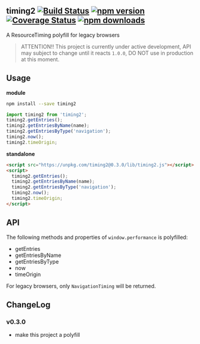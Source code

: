 timing2 [![Build Status](https://travis-ci.com/debug-tips/timing2.svg)](https://travis-ci.com/debug-tips/timing2) [![npm version](https://badge.fury.io/js/timing2.svg)](http://badge.fury.io/js/timing2) [![Coverage Status](https://coveralls.io/repos/github/debug-tips/timing2/badge.svg?branch=master)](https://coveralls.io/github/debug-tips/timing2?branch=master) [![npm downloads](https://img.shields.io/npm/dm/timing2.svg)](https://www.npmjs.com/package/timing2)
------------
A ResourceTiming polyfill for legacy browsers

> ATTENTION!! This project is currently under active development, API may subject to change until it reacts `1.0.0`, DO NOT use in production at this moment.

## Usage

**module**

```bash
npm install --save timing2
```

```js
import timing2 from 'timing2';
timing2.getEntries();
timing2.getEntriesByName(name);
timing2.getEntriesByType('navigation');
timing2.now();
timing2.timeOrigin;
```

**standalone**

```html
<script src="https://unpkg.com/timing2@0.3.0/lib/timing2.js"></script>
<script>
  timing2.getEntries();
  timing2.getEntriesByName(name);
  timing2.getEntriesByType('navigation');
  timing2.now();
  timing2.timeOrigin;
</script>
```

## API

The following methods and properties of `window.performance` is polyfilled:

 - getEntries
 - getEntriesByName
 - getEntriesByType
 - now
 - timeOrigin

For legacy browsers, only `NavigationTiming` will be returned.

## ChangeLog

### v0.3.0

- make this project a polyfill
